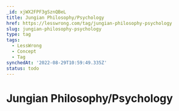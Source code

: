 ```yaml
---
_id: xjWX2FPF3gSznQBeL
title: Jungian Philosophy/Psychology
href: https://lesswrong.com/tag/jungian-philosophy-psychology
slug: jungian-philosophy-psychology
type: tag
tags:
  - LessWrong
  - Concept
  - Tag
synchedAt: '2022-08-29T10:59:49.335Z'
status: todo
---
```


# Jungian Philosophy/Psychology
